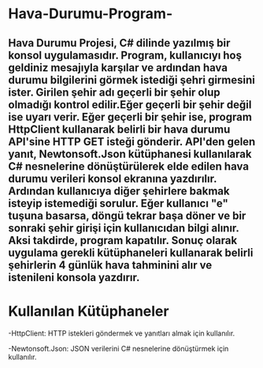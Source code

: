 # Hava-Durumu-Program-
Hava Durumu Projesi, C# dilinde yazılmış bir konsol uygulamasıdır.
Program, kullanıcıyı hoş geldiniz mesajıyla karşılar ve ardından hava durumu bilgilerini görmek istediği şehri girmesini ister. Girilen şehir adı geçerli bir şehir olup olmadığı kontrol edilir.Eğer geçerli bir şehir değil ise uyarı verir. Eğer geçerli bir şehir ise, program HttpClient kullanarak belirli bir hava durumu API'sine HTTP GET isteği gönderir. API'den gelen yanıt, Newtonsoft.Json kütüphanesi kullanılarak C# nesnelerine dönüştürülerek elde edilen hava durumu verileri konsol ekranına yazdırılır. Ardından kullanıcıya diğer şehirlere bakmak isteyip istemediği sorulur. Eğer kullanıcı "e" tuşuna basarsa, döngü tekrar başa döner ve bir sonraki şehir girişi için kullanıcıdan bilgi alınır. Aksi takdirde, program kapatılır. 
Sonuç olarak uygulama gerekli kütüphaneleri kullanarak belirli şehirlerin 4 günlük hava tahminini alır ve istenileni konsola yazdırır.
---------------------------
# Kullanılan Kütüphaneler
-HttpClient: HTTP istekleri göndermek ve yanıtları almak için kullanılır.

-Newtonsoft.Json: JSON verilerini C# nesnelerine dönüştürmek için kullanılır.
